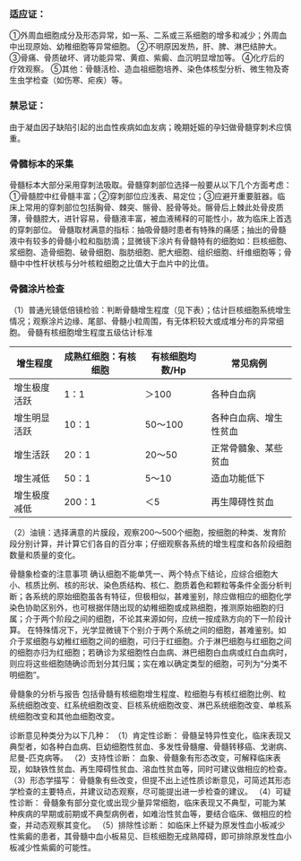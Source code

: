
### 适应证：
①外周血细胞成分及形态异常，如一系、二系或三系细胞的增多和减少；外周血中出现原始、幼稚细胞等异常细胞。
②不明原因发热，肝、脾、淋巴结肿大。
③骨痛、骨质破坏、肾功能异常、黄疸、紫癜、血沉明显增加等。
④化疗后的疗效观察。
⑤其他：骨髓活检、造血祖细胞培养、染色体核型分析、微生物及寄生虫学检查（如伤寒、疟疾）等。

### 禁忌证：
由于凝血因子缺陷引起的出血性疾病如血友病；晚期妊娠的孕妇做骨髓穿刺术应慎重。

### 骨髓标本的采集
骨髓标本大部分采用穿刺法吸取。骨髓穿刺部位选择一般要从以下几个方面考虑：①骨髓腔中红骨髓丰富；②穿刺部位应浅表、易定位；③应避开重要脏器。临床上常用的穿刺部位包括胸骨、棘突、髂骨、胫骨等处。髂骨后上棘此处骨皮质薄，骨髓腔大，进针容易，骨髓液丰富，被血液稀释的可能性小，故为临床上首选的穿刺部位。
骨髓取材满意的指标：抽吸骨髓时患者有特殊的痛感；抽出的骨髓液中有较多的骨髓小粒和脂肪滴；显微镜下涂片有骨髓特有的细胞如：巨核细胞、浆细胞、造骨细胞、破骨细胞、脂肪细胞、肥大细胞、组织细胞、纤维细胞等；骨髓中中性杆状核与分叶核粒细胞之比值大于血片中的比值。
### 骨髓涂片检查
（1）普通光镜低倍镜检验：判断骨髓增生程度（见下表）；估计巨核细胞系统增生情况；观察涂片边缘、尾部、骨髓小粒周围，有无体积较大或成堆分布的异常细胞。
骨髓有核细胞增生程度五级估计标准

| 增生程度 | 成熟红细胞：有核细胞 | 有核细胞均数/Hp | 常见病例 |
| --- | --- | --- | --- |
| 增生极度活跃 | 1：1 | ＞100 | 各种白血病 |
| 增生明显活跃 | 10：1 | 50～100 | 各种白血病、增生性贫血 |
| 增生活跃 | 20：1 | 20～50 | 正常骨髓象、某些贫血 |
| 增生减低 | 50：1 | 5～10 | 造血功能低下 |
| 增生极度减低 | 200：1 | ＜5 | 再生障碍性贫血 |

（2）油镜：选择满意的片膜段，观察200～500个细胞，按细胞的种类、发育阶段分别计算，并计算它们各自的百分率；仔细观察各系统的增生程度和各阶段细胞数量和质量的变化。

骨髓象检查的注意事项
确认细胞不能单凭一、两个特点下结论，应综合细胞大小、核质比例、核的形状、染色质结构、核仁、胞质着色和颗粒等条件全面分析判断；各系统的原始细胞虽各有特征，但极相似，甚难鉴别，除应做相应的细胞化学染色协助区别外，也可根据伴随出现的幼稚细胞或成熟细胞，推测原始细胞的归属；介于两个阶段之间的细胞，不论其来源如何，应统一按成熟方向的下一阶段计算。
在特殊情况下，光学显微镜下个别介于两个系统之间的细胞，甚难鉴别。如介于浆细胞与幼稚红细胞之间的细胞，可归于红细胞。介于淋巴细胞与红细胞之间的细胞亦归为红细胞；若确诊为浆细胞性白血病、淋巴细胞白血病或红白血病时，则应将这些细胞随确诊而划分其归属；实在难以确定类型的细胞，可列为“分类不明细胞”。

骨髓象的分析与报告
包括骨髓有核细胞增生程度、粒细胞与有核红细胞比例、粒系统细胞改变、红系统细胞改变、巨核系统细胞改变、淋巴系统细胞改变、单核系统细胞改变和其他血细胞改变。

诊断意见种类分为以下几种：
（1）肯定性诊断：
骨髓呈特异性变化，临床表现又典型者，如各种白血病、巨幼细胞性贫血、多发性骨髓瘤、骨髓转移癌、戈谢病、尼曼-匹克病等。
（2）支持性诊断：
血象、骨髓象有形态改变，可解释临床表现，如缺铁性贫血、再生障碍性贫血、溶血性贫血等，同时可建议做相应的检查。
（3）形态学描写：
骨髓象有些改变，但提不出上述性质诊断意见，可简述其形态学检查的主要特点，并建议动态观察，尽可能提出进一步检查的建议。
（4）可疑性诊断：
骨髓象有部分变化或出现少量异常细胞，临床表现又不典型，可能为某种疾病的早期或前期或不典型病例者，如难治性贫血等，要结合临床、做相应的检查，并动态观察其变化。
（5）排除性诊断：
如临床上怀疑为原发性血小板减少性紫癜的患者，其骨髓中血小板易见、巨核细胞无成熟障碍，即可排除原发性血小板减少性紫癜的可能性。
